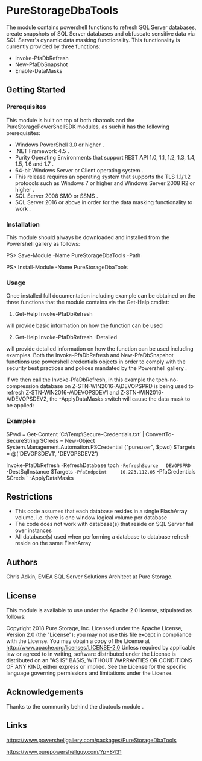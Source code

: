 # PureStorageDbaTools

The module contains powershell functions to refresh SQL Server databases, create snapshots of SQL Server databases and obfuscate sensitive data via 
SQL Server's dynamic data masking functionality. This functionality is currently provided by three functions: 

- Invoke-PfaDbRefresh
- New-PfaDbSnapshot
- Enable-DataMasks

## Getting Started

### Prerequisites

This module is built on top of both dbatools and the PureStoragePowerShellSDK modules, as such it has the following prerequisites:

- Windows PowerShell 3.0 or higher .
- .NET Framework 4.5 .
- Purity Operating Environments that support REST API 1.0, 1.1, 1.2, 1.3, 1.4, 1.5, 1.6 and 1.7 .
- 64-bit Windows Server or Client operating system .
- This release requires an operating system that supports the TLS 1.1/1.2 protocols such as Windows 7 or higher and Windows Server 2008 R2 or higher .
- SQL Server 2008 SMO or SSMS .
- SQL Server 2016 or above in order for the data masking functionality to work .

### Installation

This module should always be downloaded and installed from the Powershell gallery as follows:

PS> Save-Module -Name PureStorageDbaTools -Path <path>

PS> Install-Module -Name PureStorageDbaTools

### Usage

Once installed full documentation including example can be obtained on the three functions that the module contains via the Get-Help 
cmdlet:

1. Get-Help  Invoke-PfaDbRefresh 

will provide basic information on how the function can be used

2.  Get-Help  Invoke-PfaDbRefresh -Detailed

will provide detailed information on how the function can be used including examples. Both the Invoke-PfaDbRefresh and New-PfaDbSnapshot  
functions use powershell credentials objects in order to comply with the security best practices and polices mandated by the Powershell gallery .

If we then call the  Invoke-PfaDbRefresh, in this example the tpch-no-compression database on  Z-STN-WIN2016-A\DEVOPSPRD is being used to refresh  Z-STN-WIN2016-A\DEVOPSDEV1 and Z-STN-WIN2016-A\DEVOPSDEV2, the -ApplyDataMasks switch will cause the data mask to be applied:

### Examples

$Pwd   = Get-Content ‘C:\Temp\Secure-Credentials.txt’ | ConvertTo-SecureString
$Creds = New-Object System.Management.Automation.PSCredential ("pureuser", $pwd)
$Targets = @('DEVOPSDEV1', 'DEVOPSDEV2')

Invoke-PfaDbRefresh -RefreshDatabase tpch          `
                    -RefreshSource   DEVOPSPRD     `
                    -DestSqlInstance $Targets      `
                    -PfaEndpoint     10.223.112.05 `
                    -PfaCredentials  $Creds `
                    -ApplyDataMasks

## Restrictions

- This code assumes that each database resides in a single FlashArray volume, i.e. there is one window logical volume per database
- The code does not work with database(s) that reside on SQL Server fail over instances
- All database(s) used when performing a database to database refresh reside on the same FlashArray

## Authors

Chris Adkin, EMEA SQL Server Solutions Architect at Pure Storage.

## License

This module is available to use under the Apache 2.0 license, stipulated as follows:

Copyright 2018 Pure Storage, Inc.
Licensed under the Apache License, Version 2.0 (the "License");
you may not use this file except in compliance with the License.
You may obtain a copy of the License at
    http://www.apache.org/licenses/LICENSE-2.0
Unless required by applicable law or agreed to in writing, software
distributed under the License is distributed on  an "AS IS" BASIS,
WITHOUT WARRANTIES OR CONDITIONS OF ANY KIND, either express or implied.
See the License for the specific language governing permissions and
limitations under the License.

## Acknowledgements

Thanks to the community behind the dbatools module .

## Links

https://www.powershellgallery.com/packages/PureStorageDbaTools

https://www.purepowershellguy.com/?p=8431
